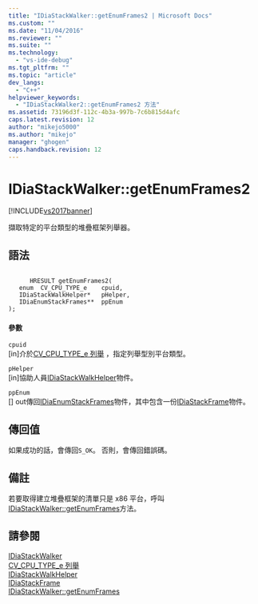 ```yaml
---
title: "IDiaStackWalker::getEnumFrames2 | Microsoft Docs"
ms.custom: ""
ms.date: "11/04/2016"
ms.reviewer: ""
ms.suite: ""
ms.technology: 
  - "vs-ide-debug"
ms.tgt_pltfrm: ""
ms.topic: "article"
dev_langs: 
  - "C++"
helpviewer_keywords: 
  - "IDiaStackWalker2::getEnumFrames2 方法"
ms.assetid: 73196d3f-112c-4b3a-997b-7c6b815d4afc
caps.latest.revision: 12
author: "mikejo5000"
ms.author: "mikejo"
manager: "ghogen"
caps.handback.revision: 12
---
```

# IDiaStackWalker::getEnumFrames2
[!INCLUDE[vs2017banner](../../code-quality/includes/vs2017banner.md)]

擷取特定的平台類型的堆疊框架列舉器。  
  
## 語法  
  
```cpp#  
  
      HRESULT getEnumFrames2(   
   enum  CV_CPU_TYPE_e    cpuid,  
   IDiaStackWalkHelper*   pHelper,  
   IDiaEnumStackFrames**  ppEnum  
);  
```  
  
#### 參數  
 `cpuid`  
 \[in\]介於[CV\_CPU\_TYPE\_e 列舉](../../debugger/debug-interface-access/cv-cpu-type-e.md) ，指定列舉型別平台類型。  
  
 `pHelper`  
 \[in\]協助人員[IDiaStackWalkHelper](../../debugger/debug-interface-access/idiastackwalkhelper.md)物件。  
  
 `ppEnum`  
 \[\] out傳回[IDiaEnumStackFrames](../../debugger/debug-interface-access/idiaenumstackframes.md)物件，其中包含一份[IDiaStackFrame](../../debugger/debug-interface-access/idiastackframe.md)物件。  
  
## 傳回值  
 如果成功的話，會傳回`S_OK`。 否則，會傳回錯誤碼。  
  
## 備註  
 若要取得建立堆疊框架的清單只是 x86 平台，呼叫[IDiaStackWalker::getEnumFrames](../../debugger/debug-interface-access/idiastackwalker-getenumframes.md)方法。  
  
## 請參閱  
 [IDiaStackWalker](../../debugger/debug-interface-access/idiastackwalker.md)   
 [CV\_CPU\_TYPE\_e 列舉](../../debugger/debug-interface-access/cv-cpu-type-e.md)   
 [IDiaStackWalkHelper](../../debugger/debug-interface-access/idiastackwalkhelper.md)   
 [IDiaStackFrame](../../debugger/debug-interface-access/idiastackframe.md)   
 [IDiaStackWalker::getEnumFrames](../../debugger/debug-interface-access/idiastackwalker-getenumframes.md)